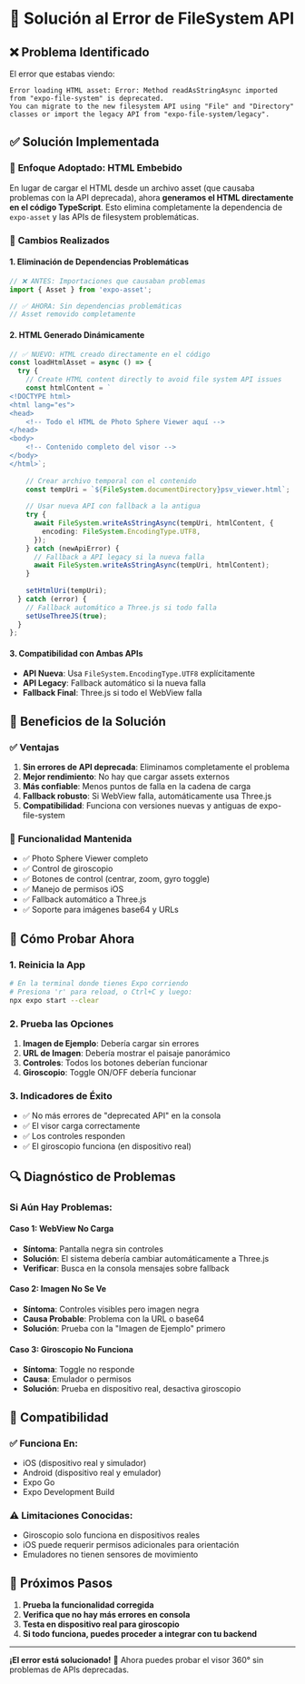 # 🔧 Solución al Error de FileSystem API

## ❌ Problema Identificado

El error que estabas viendo:

```
Error loading HTML asset: Error: Method readAsStringAsync imported from "expo-file-system" is deprecated.
You can migrate to the new filesystem API using "File" and "Directory" classes or import the legacy API from "expo-file-system/legacy".
```

## ✅ Solución Implementada

### 🎯 **Enfoque Adoptado: HTML Embebido**

En lugar de cargar el HTML desde un archivo asset (que causaba problemas con la API deprecada), ahora **generamos el HTML directamente en el código TypeScript**. Esto elimina completamente la dependencia de `expo-asset` y las APIs de filesystem problemáticas.

### 🔄 **Cambios Realizados**

#### 1. **Eliminación de Dependencias Problemáticas**
```typescript
// ❌ ANTES: Importaciones que causaban problemas
import { Asset } from 'expo-asset';

// ✅ AHORA: Sin dependencias problemáticas
// Asset removido completamente
```

#### 2. **HTML Generado Dinámicamente**
```typescript
// ✅ NUEVO: HTML creado directamente en el código
const loadHtmlAsset = async () => {
  try {
    // Create HTML content directly to avoid file system API issues
    const htmlContent = `
<!DOCTYPE html>
<html lang="es">
<head>
    <!-- Todo el HTML de Photo Sphere Viewer aquí -->
</head>
<body>
    <!-- Contenido completo del visor -->
</body>
</html>`;
    
    // Crear archivo temporal con el contenido
    const tempUri = `${FileSystem.documentDirectory}psv_viewer.html`;
    
    // Usar nueva API con fallback a la antigua
    try {
      await FileSystem.writeAsStringAsync(tempUri, htmlContent, {
        encoding: FileSystem.EncodingType.UTF8,
      });
    } catch (newApiError) {
      // Fallback a API legacy si la nueva falla
      await FileSystem.writeAsStringAsync(tempUri, htmlContent);
    }
    
    setHtmlUri(tempUri);
  } catch (error) {
    // Fallback automático a Three.js si todo falla
    setUseThreeJS(true);
  }
};
```

#### 3. **Compatibilidad con Ambas APIs**
- **API Nueva**: Usa `FileSystem.EncodingType.UTF8` explícitamente
- **API Legacy**: Fallback automático si la nueva falla
- **Fallback Final**: Three.js si todo el WebView falla

## 🎉 **Beneficios de la Solución**

### ✅ **Ventajas**
1. **Sin errores de API deprecada**: Eliminamos completamente el problema
2. **Mejor rendimiento**: No hay que cargar assets externos
3. **Más confiable**: Menos puntos de falla en la cadena de carga
4. **Fallback robusto**: Si WebView falla, automáticamente usa Three.js
5. **Compatibilidad**: Funciona con versiones nuevas y antiguas de expo-file-system

### 🔧 **Funcionalidad Mantenida**
- ✅ Photo Sphere Viewer completo
- ✅ Control de giroscopio
- ✅ Botones de control (centrar, zoom, gyro toggle)
- ✅ Manejo de permisos iOS
- ✅ Fallback automático a Three.js
- ✅ Soporte para imágenes base64 y URLs

## 🚀 **Cómo Probar Ahora**

### 1. **Reinicia la App**
```bash
# En la terminal donde tienes Expo corriendo
# Presiona 'r' para reload, o Ctrl+C y luego:
npx expo start --clear
```

### 2. **Prueba las Opciones**
1. **Imagen de Ejemplo**: Debería cargar sin errores
2. **URL de Imagen**: Debería mostrar el paisaje panorámico
3. **Controles**: Todos los botones deberían funcionar
4. **Giroscopio**: Toggle ON/OFF debería funcionar

### 3. **Indicadores de Éxito**
- ✅ No más errores de "deprecated API" en la consola
- ✅ El visor carga correctamente
- ✅ Los controles responden
- ✅ El giroscopio funciona (en dispositivo real)

## 🔍 **Diagnóstico de Problemas**

### Si Aún Hay Problemas:

#### **Caso 1: WebView No Carga**
- **Síntoma**: Pantalla negra sin controles
- **Solución**: El sistema debería cambiar automáticamente a Three.js
- **Verificar**: Busca en la consola mensajes sobre fallback

#### **Caso 2: Imagen No Se Ve**
- **Síntoma**: Controles visibles pero imagen negra
- **Causa Probable**: Problema con la URL o base64
- **Solución**: Prueba con la "Imagen de Ejemplo" primero

#### **Caso 3: Giroscopio No Funciona**
- **Síntoma**: Toggle no responde
- **Causa**: Emulador o permisos
- **Solución**: Prueba en dispositivo real, desactiva giroscopio

## 📱 **Compatibilidad**

### ✅ **Funciona En:**
- iOS (dispositivo real y simulador)
- Android (dispositivo real y emulador)
- Expo Go
- Expo Development Build

### ⚠️ **Limitaciones Conocidas:**
- Giroscopio solo funciona en dispositivos reales
- iOS puede requerir permisos adicionales para orientación
- Emuladores no tienen sensores de movimiento

## 🎯 **Próximos Pasos**

1. **Prueba la funcionalidad corregida**
2. **Verifica que no hay más errores en consola**
3. **Testa en dispositivo real para giroscopio**
4. **Si todo funciona, puedes proceder a integrar con tu backend**

---

**¡El error está solucionado!** 🎉 Ahora puedes probar el visor 360° sin problemas de APIs deprecadas.

